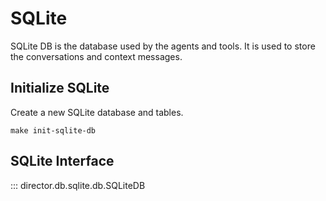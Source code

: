 # SQLite

SQLite DB is the database used by the agents and tools. It is used to store the conversations and context messages.

## Initialize SQLite

Create a new SQLite database and tables.

```console
make init-sqlite-db
```

## SQLite Interface

::: director.db.sqlite.db.SQLiteDB
